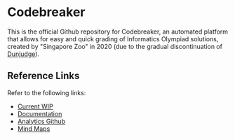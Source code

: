 # Codebreaker 

This is the official Github repository for Codebreaker, an automated platform that allows for easy and quick grading of Informatics Olympiad solutions, created by "Singapore Zoo" in 2020 (due to the gradual discontinuation of [Dunjudge](https://dunjudge.me/)).

## Reference Links

Refer to the following links:

- [Current WIP](https://docs.google.com/document/d/1NN-bjnTUQeKOiVLaZO7ytHM4ChqOTPbR7cxBSR6tTyo/edit)
- [Documentation](https://docs.google.com/document/d/11_kzvH0YCCwvcKx3kSb16qmEVznQcYf9dj8B5gsicts/edit)
- [Analytics Github](https://github.com/dvdg6566/codebreaker-analytics)
- [Mind Maps](https://lucid.app/lucidchart/invitations/accept/inv_391b2189-1438-499d-94a9-c93bad9da0b9?viewport_loc=-723%2C-269%2C3894%2C1914%2C0_0)
